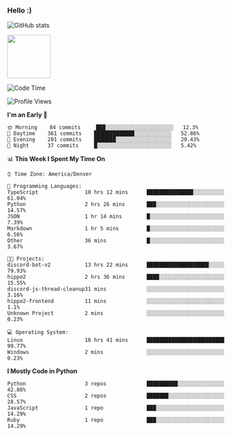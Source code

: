 ### Hello :)

![GitHub stats](https://github-readme-stats.vercel.app/api?username=neverabsolute&count_private=true&include_all_commits=true&bg_color=0D1117&text_color=F3F3F3&title_color=E1E1E1)

<img width="100px" src="https://hits-app.vercel.app/hits?url=https%3A%2F%2Fgithub.com%2Fneverabsolute" />

<!--START_SECTION:waka-->
![Code Time](http://img.shields.io/badge/Code%20Time-611%20hrs%2023%20mins-blue)

![Profile Views](http://img.shields.io/badge/Profile%20Views-4-blue)

**I'm an Early 🐤** 

```text
🌞 Morning    84 commits     ███░░░░░░░░░░░░░░░░░░░░░░   12.3% 
🌆 Daytime    361 commits    █████████████░░░░░░░░░░░░   52.86% 
🌃 Evening    201 commits    ███████░░░░░░░░░░░░░░░░░░   29.43% 
🌙 Night      37 commits     █░░░░░░░░░░░░░░░░░░░░░░░░   5.42%

```


📊 **This Week I Spent My Time On** 

```text
⌚︎ Time Zone: America/Denver

💬 Programming Languages: 
TypeScript               10 hrs 12 mins      ███████████████░░░░░░░░░░   61.04% 
Python                   2 hrs 26 mins       ███░░░░░░░░░░░░░░░░░░░░░░   14.57% 
JSON                     1 hr 14 mins        █░░░░░░░░░░░░░░░░░░░░░░░░   7.39% 
Markdown                 1 hr 5 mins         █░░░░░░░░░░░░░░░░░░░░░░░░   6.56% 
Other                    36 mins             █░░░░░░░░░░░░░░░░░░░░░░░░   3.67%

🐱‍💻 Projects: 
discord-bot-v2           13 hrs 22 mins      ████████████████████░░░░░   79.93% 
hippo2                   2 hrs 36 mins       ████░░░░░░░░░░░░░░░░░░░░░   15.55% 
discord-js-thread-cleanup31 mins             ░░░░░░░░░░░░░░░░░░░░░░░░░   3.16% 
hippo2-frontend          11 mins             ░░░░░░░░░░░░░░░░░░░░░░░░░   1.1% 
Unknown Project          2 mins              ░░░░░░░░░░░░░░░░░░░░░░░░░   0.23%

💻 Operating System: 
Linux                    16 hrs 41 mins      █████████████████████████   99.77% 
Windows                  2 mins              ░░░░░░░░░░░░░░░░░░░░░░░░░   0.23%

```

**I Mostly Code in Python** 

```text
Python                   3 repos             ██████████░░░░░░░░░░░░░░░   42.86% 
CSS                      2 repos             ███████░░░░░░░░░░░░░░░░░░   28.57% 
JavaScript               1 repo              ███░░░░░░░░░░░░░░░░░░░░░░   14.29% 
Ruby                     1 repo              ███░░░░░░░░░░░░░░░░░░░░░░   14.29%

```



<!--END_SECTION:waka-->
